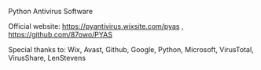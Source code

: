 Python Antivirus Software

Official website:
https://pyantivirus.wixsite.com/pyas , 
https://github.com/87owo/PYAS

Special thanks to:
Wix, Avast, Github, Google, Python, Microsoft, VirusTotal, VirusShare, LenStevens
